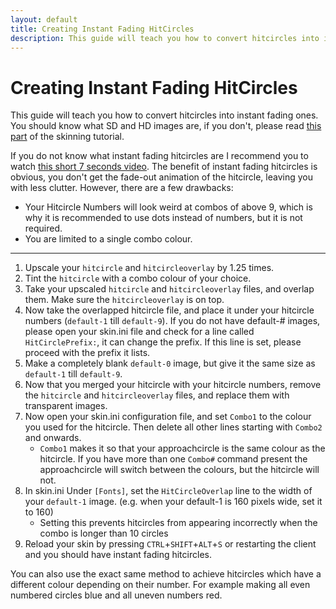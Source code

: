 ```yaml
---
layout: default
title: Creating Instant Fading HitCircles
description: This guide will teach you how to convert hitcircles into instant fading ones.
---
```


# Creating Instant Fading HitCircles
This guide will teach you how to convert hitcircles into instant fading ones. You should know what SD and HD images are, if you don't, please read [this part](https://rockroller01.github.io/skinninginfo/tutorial/introduction#hdsd-elements-aspect-ratios-and-resolution) of the skinning tutorial.

If you do not know what instant fading hitcircles are I recommend you to watch [this short 7 seconds video](https://www.youtube.com/watch?v=C2b8PEHarvM). The benefit of instant fading hitcircles is obvious, you don't get the fade-out animation of the hitcircle, leaving you with less clutter. However, there are a few drawbacks:
- Your Hitcircle Numbers will look weird at combos of above 9, which is why it is recommended to use dots instead of numbers, but it is not required.
- You are limited to a single combo colour.

***

1. Upscale your ``hitcircle`` and ``hitcircleoverlay`` by 1.25 times.
2. Tint the ``hitcircle`` with a combo colour of your choice.
3. Take your upscaled ``hitcircle`` and ``hitcircleoverlay`` files, and overlap them. Make sure the ``hitcircleoverlay`` is on top.
4. Now take the overlapped hitcircle file, and place it under your hitcircle numbers (``default-1`` till ``default-9``). If you do not have default-# images, please open your skin.ini file and check for a line called ``HitCirclePrefix:``, it can change the prefix. If this line is set, please proceed with the prefix it lists.
5. Make a completely blank ``default-0`` image, but give it the same size as ``default-1`` till ``default-9``.
6. Now that you merged your hitcircle with your hitcircle numbers, remove the ``hitcircle`` and ``hitcircleoverlay`` files, and replace them with transparent images.
7. Now open your skin.ini configuration file, and set ``Combo1`` to the colour you used for the hitcircle. Then delete all other lines starting with ``Combo2`` and onwards.
    - ``Combo1`` makes it so that your approachcircle is the same colour as the hitcircle. If you have more than one ``Combo#`` command present the approachcircle will switch between the colours, but the hitcircle will not.
8. In skin.ini Under ``[Fonts]``, set the ``HitCircleOverlap`` line to the width of your ``default-1`` image. (e.g. when your default-1 is 160 pixels wide, set it to 160)
    - Setting this prevents hitcircles from appearing incorrectly when the combo is longer than 10 circles
9. Reload your skin by pressing ``CTRL``+``SHIFT``+``ALT``+``S`` or restarting the client and you should have instant fading hitcircles.

You can also use the exact same method to achieve hitcircles which have a different colour depending on their number. For example making all even numbered circles blue and all uneven numbers red.
